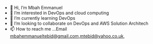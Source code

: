 - 👋 Hi, I’m Mbah Emmanuel 
- 👀 I’m interested in  DevOps and cloud computing
- 🌱 I’m currently learning DevOps
- 💞️ I’m looking to collaborate on DevOps and AWS Solution Architech
- 📫 How to reach me ...Email mbahemmanueltebid@gmail.com,mtebid@yahoo.co.uk,

<!---
mtebid/mtebid is a ✨ special ✨ repository because its `README.md` (this file) appears on your GitHub profile.
You can click the Preview link to take a look at your changes.
--->
